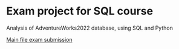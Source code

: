 # Exam project for SQL course

Analysis of AdventureWorks2022 database, using SQL and Python

[Main file exam submission](https://github.com/PieRatCat/SQL-test/blob/766522e7f962986f4c801f5840395e5a3a68004f/SQL_kunskapskontroll/exam_submission.ipynb)
